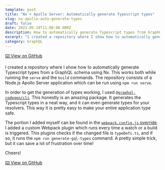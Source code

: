 ```yaml
---
template: post
title: "Nx + Apollo Server: Automatically generate Typescript types"
slug: nx-apollo-auto-generate-types
draft: false
date: 2022-05-18T11:00:00.000Z
description: How to automatically generate Typescript types from GraphQL schema using Nx
excerpt: "I created a repository where I show how to automatically generate Typescript types from a GraphQL schema using Nx. This works both while running the 'serve' and the 'build' commands..."
category: GraphQL
---
```


<a href="https://github.com/marcveens/nx-apollo-auto-generate-types" target="_blank" rel="noopener noreferrer">⌨️ View on GitHub</a>

I created a repository where I show how to automatically generate Typescript types from a GraphQL schema using Nx. This works both while running the `serve` and the `build` commands. The repository consists of a Node.js Apollo Server application which can be run using `npm run serve`. 

In order to get the generation of types working, I used <a href="https://www.graphql-code-generator.com/" target="_blank" rel="noopener noreferrer">`@graphql-codegen/cli`</a>. This honestly is an amazing package. It generates the Typescript types in a neat way, and it can even generate types for your resolvers. This way it is pretty easy to make your entire application type safe. 

The portion I added myself can be found in the <a href="https://github.com/marcveens/nx-apollo-auto-generate-types/blob/main/packages/apollo-server/webpack.config.js" target="_blank" rel="noopener noreferrer">`webpack.config.js` override</a>. I added a custom Webpack plugin which runs every time a watch or a build is triggered. This plugins checks if the changed file is `typeDefs.ts`, and if so, it runs the `npm run generate-gql-types` command. A pretty simple trick, but it can save a lot of frustration over time!

Cheers!

<a href="https://github.com/marcveens/nx-apollo-auto-generate-types" target="_blank" rel="noopener noreferrer">⌨️ View on GitHub</a>